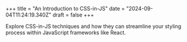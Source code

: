 +++
title = "An Introduction to CSS-in-JS"
date = "2024-09-04T11:24:19.340Z"
draft = false
+++

Explore CSS-in-JS techniques and how they can streamline your styling process within JavaScript frameworks like React.
        